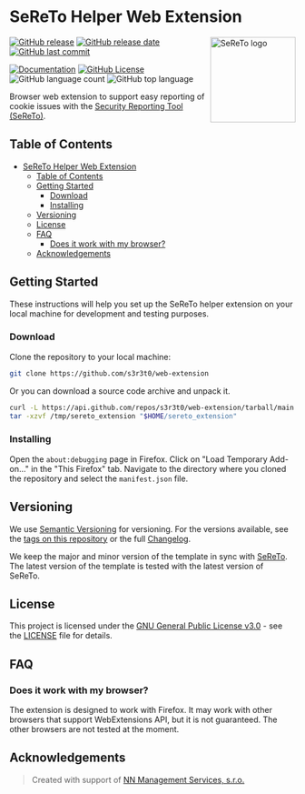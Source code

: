 # SeReTo Helper Web Extension

<picture>
  <source media="(prefers-color-scheme: dark)" srcset="https://raw.githubusercontent.com/s3r3t0/sereto/main/docs/assets/logo/sereto_block_white.svg">
  <source media="(prefers-color-scheme: light)" srcset="https://raw.githubusercontent.com/s3r3t0/sereto/main/docs/assets/logo/sereto_block_black.svg">
  <img src="https://raw.githubusercontent.com/s3r3t0/sereto/main/docs/assets/logo/sereto_block_black.svg" alt="SeReTo logo" align="right" height="150"/>
</picture>

[![GitHub release](https://img.shields.io/github/v/release/s3r3t0/web-extension)][release]
[![GitHub release date](https://img.shields.io/github/release-date/s3r3t0/web-extension)][release]
[![GitHub last commit](https://img.shields.io/github/last-commit/s3r3t0/web-extension)](https://github.com/s3r3t0/web-extension/commit/main)

[![Documentation](https://img.shields.io/badge/documentation-SeReTo-blue)](https://sereto.s4n.cz/)
[![GitHub License](https://img.shields.io/github/license/s3r3t0/web-extension)][license]
![GitHub language count](https://img.shields.io/github/languages/count/s3r3t0/web-extension)
![GitHub top language](https://img.shields.io/github/languages/top/s3r3t0/web-extension)

Browser web extension to support easy reporting of cookie issues with the [Security Reporting Tool (SeReTo)][SeReTo].

## Table of Contents

- [SeReTo Helper Web Extension](#sereto-helper-web-extension)
  - [Table of Contents](#table-of-contents)
  - [Getting Started](#getting-started)
    - [Download](#download)
    - [Installing](#installing)
  - [Versioning](#versioning)
  - [License](#license)
  - [FAQ](#faq)
    - [Does it work with my browser?](#does-it-work-with-my-browser)
  - [Acknowledgements](#acknowledgements)

## Getting Started

These instructions will help you set up the SeReTo helper extension on your local machine for development and testing purposes.

### Download

Clone the repository to your local machine:

```bash
git clone https://github.com/s3r3t0/web-extension
```

Or you can download a source code archive and unpack it.

```bash
curl -L https://api.github.com/repos/s3r3t0/web-extension/tarball/main -o /tmp/sereto_extension
tar -xzvf /tmp/sereto_extension "$HOME/sereto_extension"
```

### Installing

Open the `about:debugging` page in Firefox. Click on "Load Temporary Add-on..." in the "This Firefox" tab. Navigate to the directory where you cloned the repository and select the `manifest.json` file.

## Versioning

We use [Semantic Versioning][semver] for versioning. For the versions available, see the [tags on this repository][tags] or the full [Changelog].

We keep the major and minor version of the template in sync with [SeReTo].
The latest version of the template is tested with the latest version of SeReTo.

## License

This project is licensed under the [GNU General Public License v3.0][license] - see the [LICENSE][license] file for details.

## FAQ

### Does it work with my browser?

The extension is designed to work with Firefox.
It may work with other browsers that support WebExtensions API, but it is not guaranteed.
The other browsers are not tested at the moment.

## Acknowledgements

> Created with support of [NN Management Services, s.r.o.][nn]

[SeReTo]: https://github.com/s3r3t0/sereto
[semver]: https://semver.org
[tags]: https://github.com/s3r3t0/web-extension/tags
[license]: https://github.com/s3r3t0/web-extension/blob/main/LICENSE
[Changelog]: https://github.com/s3r3t0/web-extension/blob/main/CHANGELOG.md
[nn]: https://www.nn.cz/kariera/en/nn-digital-hub/
[release]: https://github.com/s3r3t0/web-extension/releases/latest
